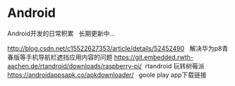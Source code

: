 # Android
Android开发的日常积累   长期更新中...

http://blog.csdn.net/c15522627353/article/details/52452490   解决华为p8青春版等手机导航栏遮挡应用内容的问题
https://git.embedded.rwth-aachen.de/rtandroid/downloads/raspberry-pi/  rtandroid 玩转树莓派
https://androidappsapk.co/apkdownloader/   goole play app下载链接
